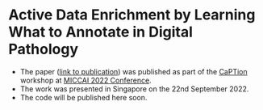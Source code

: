 # Active Data Enrichment by Learning What to Annotate in Digital Pathology

* The paper ([link to publication](https://link.springer.com/chapter/10.1007/978-3-031-17979-2_12)) was published as part of the [CaPTion](https://caption-workshop.github.io/) workshop at [MICCAI 2022 Conference](https://conferences.miccai.org/2022/en/).
* The work was presented in Singapore on the 22nd September 2022.
* The code will be published here soon.
